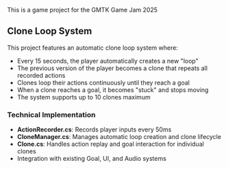 This is a game project for the GMTK Game Jam 2025

## Clone Loop System

This project features an automatic clone loop system where:
- Every 15 seconds, the player automatically creates a new "loop"
- The previous version of the player becomes a clone that repeats all recorded actions
- Clones loop their actions continuously until they reach a goal
- When a clone reaches a goal, it becomes "stuck" and stops moving
- The system supports up to 10 clones maximum

### Technical Implementation
- **ActionRecorder.cs**: Records player inputs every 50ms
- **CloneManager.cs**: Manages automatic loop creation and clone lifecycle
- **Clone.cs**: Handles action replay and goal interaction for individual clones
- Integration with existing Goal, UI, and Audio systems
